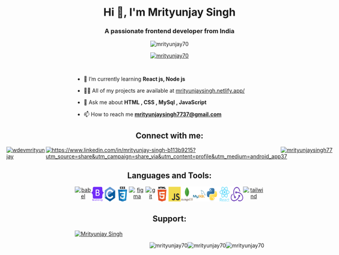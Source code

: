 <!DOCTYPE html>
<html lang="en">
<head>
    <meta charset="UTF-8">
    <meta name="viewport" content="width=device-width, initial-scale=1.0">
    <title>Document</title>
</head>
<body>
    <h1 align="center">Hi 👋, I'm Mrityunjay Singh</h1>
<h3 align="center">A passionate frontend developer from India</h3>

<p align="center"> <img src="https://komarev.com/ghpvc/?username=mrityunjay70&label=Profile%20views&color=0e75b6&style=flat" alt="mrityunjay70" /> </p>

<p align="center"> <a href="https://github.com/ryo-ma/github-profile-trophy"><img src="https://github-profile-trophy.vercel.app/?username=mrityunjay70" alt="mrityunjay70" /></a> </p>

<p align="center"> <a href="https://twitter.com/" target="blank"><img src="https://img.shields.io/twitter/follow/?logo=twitter&style=for-the-badge" alt="" /></a> </p>

- 🌱 I’m currently learning **React js, Node js**

- 👨‍💻 All of my projects are available at [mrityunjaysingh.netlify.app/](mrityunjaysingh.netlify.app/)

- 💬 Ask me about **HTML , CSS , MySql , JavaScript**

- 📫 How to reach me **mrityunjaysingh7737@gmail.com**


<!-- BLOG-POST-LIST:START -->
<!-- BLOG-POST-LIST:END -->

<h2 align="center">Connect with me:</h2>
<p style="display: flex; justify-content: center;">
<a href="https://dev.to/wdevmrityunjay" target="blank"><img align="center" src="https://raw.githubusercontent.com/rahuldkjain/github-profile-readme-generator/master/src/images/icons/Social/devto.svg" alt="wdevmrityunjay" height="30" width="40" /></a>
<a href="https://linkedin.com/in/https://www.linkedin.com/in/mrityunjay-singh-b113b9215?utm_source=share&utm_campaign=share_via&utm_content=profile&utm_medium=android_app" target="blank"><img align="center" src="https://raw.githubusercontent.com/rahuldkjain/github-profile-readme-generator/master/src/images/icons/Social/linked-in-alt.svg" alt="https://www.linkedin.com/in/mrityunjay-singh-b113b9215?utm_source=share&utm_campaign=share_via&utm_content=profile&utm_medium=android_app" height="30" width="40" /></a>
<a href="https://instagram.com/mrityunjaysingh7737" target="blank"><img align="center" src="https://raw.githubusercontent.com/rahuldkjain/github-profile-readme-generator/master/src/images/icons/Social/instagram.svg" alt="mrityunjaysingh7737" height="30" width="40" /></a>
</p>

<h2 align="center">Languages and Tools:</h2>
<p style="display: flex;
justify-content: space-around;" align="center" > <a href="https://babeljs.io/" target="_blank" rel="noreferrer"> <img src="https://www.vectorlogo.zone/logos/babeljs/babeljs-icon.svg" alt="babel" width="40" height="40"/> </a> <a href="https://getbootstrap.com" target="_blank" rel="noreferrer"> <img src="https://raw.githubusercontent.com/devicons/devicon/master/icons/bootstrap/bootstrap-plain-wordmark.svg" alt="bootstrap" width="40" height="40"/> </a> <a href="https://www.cprogramming.com/" target="_blank" rel="noreferrer"> <img src="https://raw.githubusercontent.com/devicons/devicon/master/icons/c/c-original.svg" alt="c" width="40" height="40"/> </a> <a href="https://www.w3schools.com/css/" target="_blank" rel="noreferrer"> <img src="https://raw.githubusercontent.com/devicons/devicon/master/icons/css3/css3-original-wordmark.svg" alt="css3" width="40" height="40"/> </a> <a href="https://www.figma.com/" target="_blank" rel="noreferrer"> <img src="https://www.vectorlogo.zone/logos/figma/figma-icon.svg" alt="figma" width="40" height="40"/> </a> <a href="https://git-scm.com/" target="_blank" rel="noreferrer"> <img src="https://www.vectorlogo.zone/logos/git-scm/git-scm-icon.svg" alt="git" width="40" height="40"/> </a> <a href="https://www.w3.org/html/" target="_blank" rel="noreferrer"> <img src="https://raw.githubusercontent.com/devicons/devicon/master/icons/html5/html5-original-wordmark.svg" alt="html5" width="40" height="40"/> </a> <a href="https://developer.mozilla.org/en-US/docs/Web/JavaScript" target="_blank" rel="noreferrer"> <img src="https://raw.githubusercontent.com/devicons/devicon/master/icons/javascript/javascript-original.svg" alt="javascript" width="40" height="40"/> </a> <a href="https://www.mongodb.com/" target="_blank" rel="noreferrer"> <img src="https://raw.githubusercontent.com/devicons/devicon/master/icons/mongodb/mongodb-original-wordmark.svg" alt="mongodb" width="40" height="40"/> </a> <a href="https://www.mysql.com/" target="_blank" rel="noreferrer"> <img src="https://raw.githubusercontent.com/devicons/devicon/master/icons/mysql/mysql-original-wordmark.svg" alt="mysql" width="40" height="40"/> </a> <a href="https://www.python.org" target="_blank" rel="noreferrer"> <img src="https://raw.githubusercontent.com/devicons/devicon/master/icons/python/python-original.svg" alt="python" width="40" height="40"/> </a> <a href="https://reactjs.org/" target="_blank" rel="noreferrer"> <img src="https://raw.githubusercontent.com/devicons/devicon/master/icons/react/react-original-wordmark.svg" alt="react" width="40" height="40"/> </a> <a href="https://redux.js.org" target="_blank" rel="noreferrer"> <img src="https://raw.githubusercontent.com/devicons/devicon/master/icons/redux/redux-original.svg" alt="redux" width="40" height="40"/> </a> <a href="https://tailwindcss.com/" target="_blank" rel="noreferrer"> <img src="https://www.vectorlogo.zone/logos/tailwindcss/tailwindcss-icon.svg" alt="tailwind" width="40" height="40"/> </a> </p>


<h2 align="center">Support:</h2>
<p><a href="https://www.buymeacoffee.com/Mrityunjay Singh"> <img align="center" src="https://cdn.buymeacoffee.com/buttons/v2/default-yellow.png" height="50" width="210" alt="Mrityunjay Singh" /></a></p> 


<p><img align="right" src="https://github-readme-stats.vercel.app/api/top-langs?username=mrityunjay70&show_icons=true&locale=en&layout=compact"alt="mrityunjay70" /></p>

<p><img align="right" src="https://github-readme-stats.vercel.app/api?username=mrityunjay70&show_icons=true&locale=en "  alt="mrityunjay70" /></p> 

<p><img align="right" src="https://github-readme-streak-stats.herokuapp.com/?user=mrityunjay70&" alt="mrityunjay70" /></p>


</body>
</html>

